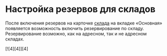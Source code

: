 # Настройка резервов для складов

После включения резервов на карточке [склада](../../../../CommonInformation/Warehouse.md) на вкладке «Основная» появляется возможность включить резервирование по складу.   
Резервирование возможно, как на адресном, так и не адресном складах.

[![4][4]][4]